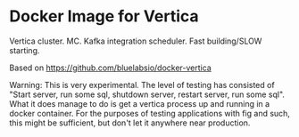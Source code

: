 # Docker Image for Vertica

Vertica cluster. MC. Kafka integration scheduler. Fast building/SLOW starting.

Based on https://github.com/bluelabsio/docker-vertica

Warning: This is very experimental. The level of testing has consisted of "Start server, run some sql, shutdown server, restart server, run some sql". What it does manage to do is get a vertica process up and running in a docker container. For the purposes of testing applications with fig and such, this might be sufficient, but don't let it anywhere near production.
